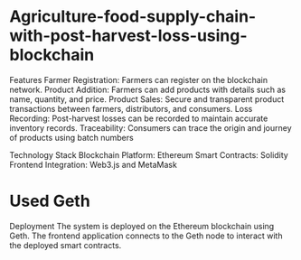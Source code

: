 # Agriculture-food-supply-chain-with-post-harvest-loss-using-blockchain

Features
Farmer Registration: Farmers can register on the blockchain network.
Product Addition: Farmers can add products with details such as name, quantity, and price.
Product Sales: Secure and transparent product transactions between farmers, distributors, and consumers.
Loss Recording: Post-harvest losses can be recorded to maintain accurate inventory records.
Traceability: Consumers can trace the origin and journey of products using batch numbers


Technology Stack
Blockchain Platform: Ethereum
Smart Contracts: Solidity
Frontend Integration: Web3.js and MetaMask



# Used Geth 
Deployment
The system is deployed on the Ethereum blockchain using Geth. The frontend application connects to the Geth node to interact with the deployed smart contracts.
